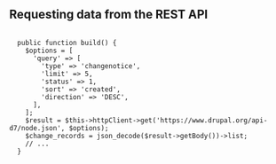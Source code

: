 ##  Requesting data from the REST API

<pre><code class="hljs">
  public function build() {
    $options = [
      'query' => [
        'type' => 'changenotice',
        'limit' => 5,
        'status' => 1,
        'sort' => 'created',
        'direction' => 'DESC',
      ],
    ];
    $result = $this->httpClient->get('https://www.drupal.org/api-d7/node.json', $options);
    $change_records = json_decode($result->getBody())->list;
    // ...
  }
</code></pre>
